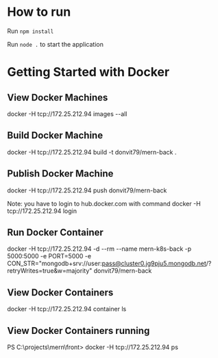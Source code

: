 # How to run

Run `npm install`

Run `node .`  to start the application


# Getting Started with Docker


## View Docker Machines

docker -H tcp://172.25.212.94 images --all

## Build Docker Machine 

docker -H tcp://172.25.212.94 build -t donvit79/mern-back .

## Publish Docker Machine

docker -H tcp://172.25.212.94 push donvit79/mern-back

Note: you have to login to hub.docker.com with command docker -H tcp://172.25.212.94 login

## Run Docker Container 

 docker -H tcp://172.25.212.94 -d --rm --name mern-k8s-back -p 5000:5000 -e PORT=5000 -e CON_STR="mongodb+srv://user:pass@cluster0.jg9pju5.mongodb.net/?retryWrites=true&w=majority" donvit79/mern-back 

## View Docker Containers

docker -H tcp://172.25.212.94 container ls

## View Docker Containers running

PS C:\projects\mern\front> docker -H tcp://172.25.212.94 ps

